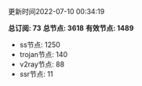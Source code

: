 更新时间2022-07-10 00:34:19

**总订阅: 73**
**总节点: 3618**
**有效节点: 1489**
- ss节点: 1250
- trojan节点: 140
- v2ray节点: 88
- ssr节点: 11
